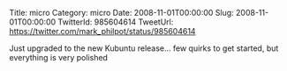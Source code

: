 Title: micro
Category: micro
Date: 2008-11-01T00:00:00
Slug: 2008-11-01T00:00:00
TwitterId: 985604614
TweetUrl: https://twitter.com/mark_philpot/status/985604614

Just upgraded to the new Kubuntu release... few quirks to get started, but everything is very polished